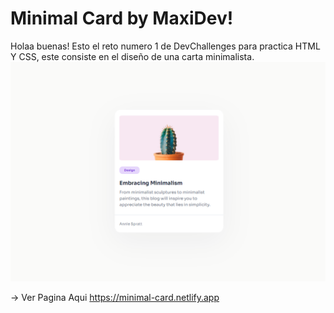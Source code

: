 # Minimal Card by MaxiDev!

Holaa buenas! Esto el reto numero 1 de  DevChallenges para practica HTML Y CSS, este consiste en el diseño de una carta minimalista.
![Minimal-Card](./img/preview.jpg)

-> Ver Pagina Aqui https://minimal-card.netlify.app
